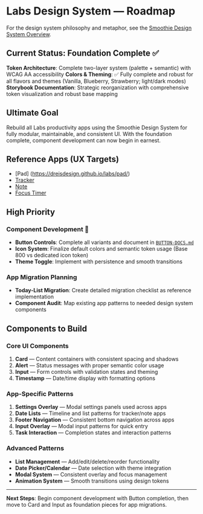 
# Labs Design System — Roadmap

For the design system philosophy and metaphor, see the [Smoothie Design System Overview](smoothie.md).

## Current Status: Foundation Complete ✅


**Token Architecture**: Complete two-layer system (palette + semantic) with WCAG AA accessibility
**Colors & Theming**: ✅ Fully complete and robust for all flavors and themes (Vanilla, Blueberry, Strawberry; light/dark modes)
**Storybook Documentation**: Strategic reorganization with comprehensive token visualization and robust base mapping

## Ultimate Goal

Rebuild all Labs productivity apps using the Smoothie Design System for fully modular, maintainable, and consistent UI. With the foundation complete, component development can now begin in earnest.

## Reference Apps (UX Targets)

- [Pad] (https://dreisdesign.github.io/labs/pad/)
- [Tracker](https://dreisdesign.github.io/labs/tracker/)
- [Note](https://dreisdesign.github.io/labs/note/)
- [Focus Timer](https://dreisdesign.github.io/labs/timer/)

## High Priority

### **Component Development** 🚀
- **Button Controls**: Complete all variants and document in [`BUTTON-DOCS.md`](src/components/labs-button/BUTTON-DOCS.md)
- **Icon System**: Finalize default colors and semantic token usage (Base 800 vs dedicated icon token)
- **Theme Toggle**: Implement with persistence and smooth transitions

### **App Migration Planning**
- **Today-List Migration**: Create detailed migration checklist as reference implementation
- **Component Audit**: Map existing app patterns to needed design system components

## Components to Build

### **Core UI Components**
1. **Card** — Content containers with consistent spacing and shadows
2. **Alert** — Status messages with proper semantic color usage
3. **Input** — Form controls with validation states and theming
4. **Timestamp** — Date/time display with formatting options

### **App-Specific Patterns**
1. **Settings Overlay** — Modal settings panels used across apps
2. **Date Lists** — Timeline and list patterns for tracker/note apps
3. **Footer Navigation** — Consistent bottom navigation across apps
4. **Input Overlay** — Modal input patterns for quick entry
5. **Task Interaction** — Completion states and interaction patterns

### **Advanced Patterns**
- **List Management** — Add/edit/delete/reorder functionality
- **Date Picker/Calendar** — Date selection with theme integration
- **Modal System** — Consistent overlay and focus management
- **Animation System** — Smooth transitions using design tokens

---

**Next Steps**: Begin component development with Button completion, then move to Card and Input as foundation pieces for app migrations.
